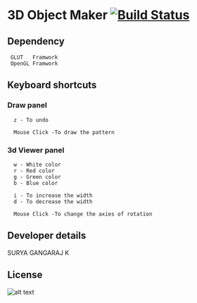 # 3D Object Maker [![Build Status](https://travis-ci.org/0xpulsar/ASCII-STRING-FORMING.svg?branch=master)](https://travis-ci.org/0xpulsar/ASCII-STRING-FORMING)

## Dependency
```
 GLUT   Framwork
 OpenGL Framwork
```
## Keyboard shortcuts
### Draw panel
```
  z - To undo
  
  Mouse Click -To draw the pattern
```
### 3d Viewer panel
```
  w - White color
  r - Red color
  g - Green color
  b - Blue color
  
  i - To increase the width
  d - To decrease the width
  
  Mouse Click -To change the axies of rotation
```
## Developer details
  SURYA GANGARAJ K
## License
![alt text](https://github.com/0xpulsar/3DObjectMaker/raw/master/ApacheLicense.png)

